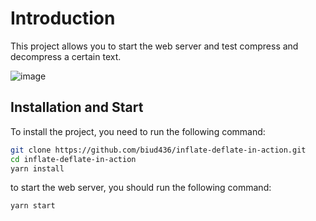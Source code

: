 # Introduction

This project allows you to start the web server and test compress and decompress a certain text.

![image](https://user-images.githubusercontent.com/13586185/151129127-d72a8fea-e995-4385-b609-68cd51be17f5.png)

## Installation and Start

To install the project, you need to run the following command:

```bash
git clone https://github.com/biud436/inflate-deflate-in-action.git
cd inflate-deflate-in-action
yarn install
```

to start the web server, you should run the following command:

```bash
yarn start
```
